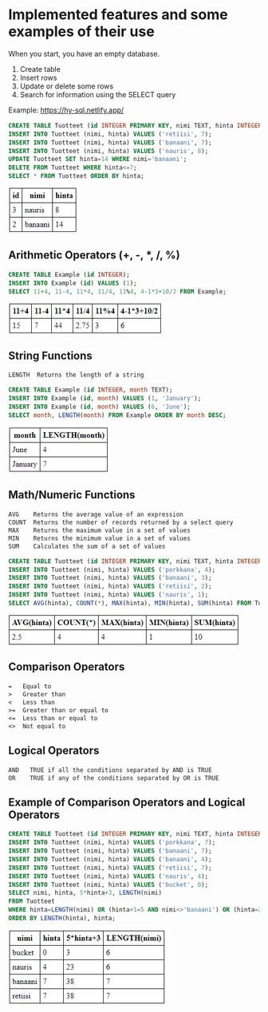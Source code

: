 # Implemented features and some examples of their use

When you start, you have an empty database.

1. Create table
2. Insert rows
3. Update or delete some rows
4. Search for information using the SELECT query

Example: <https://hy-sql.netlify.app/>

```sql
CREATE TABLE Tuotteet (id INTEGER PRIMARY KEY, nimi TEXT, hinta INTEGER);
INSERT INTO Tuotteet (nimi, hinta) VALUES ('retiisi', 7);
INSERT INTO Tuotteet (nimi, hinta) VALUES ('banaani', 7);
INSERT INTO Tuotteet (nimi, hinta) VALUES ('nauris', 8);
UPDATE Tuotteet SET hinta=14 WHERE nimi='banaani';
DELETE FROM Tuotteet WHERE hinta<=7;
SELECT * FROM Tuotteet ORDER BY hinta;
```

![pic01.png](https://github.com/hy-sql/project-info/blob/master/documents/examples/pic01.PNG)

## Arithmetic Operators (+, -, \*, /, %)

```sql
CREATE TABLE Example (id INTEGER);
INSERT INTO Example (id) VALUES (1);
SELECT 11+4, 11-4, 11*4, 11/4, 11%4, 4-1*3+10/2 FROM Example;
```

![pic02.png](https://github.com/hy-sql/project-info/blob/master/documents/examples/pic02.PNG)

## String Functions

```text
LENGTH  Returns the length of a string
```

```sql
CREATE TABLE Example (id INTEGER, month TEXT);
INSERT INTO Example (id, month) VALUES (1, 'January');
INSERT INTO Example (id, month) VALUES (6, 'June');
SELECT month, LENGTH(month) FROM Example ORDER BY month DESC;
```

![pic03.png](https://github.com/hy-sql/project-info/blob/master/documents/examples/pic03.PNG)

## Math/Numeric Functions

```text
AVG    Returns the average value of an expression
COUNT  Returns the number of records returned by a select query
MAX    Returns the maximum value in a set of values
MIN    Returns the minimum value in a set of values
SUM    Calculates the sum of a set of values
```

```sql
CREATE TABLE Tuotteet (id INTEGER PRIMARY KEY, nimi TEXT, hinta INTEGER);
INSERT INTO Tuotteet (nimi, hinta) VALUES ('porkkana', 4);
INSERT INTO Tuotteet (nimi, hinta) VALUES ('banaani', 3);
INSERT INTO Tuotteet (nimi, hinta) VALUES ('retiisi', 2);
INSERT INTO Tuotteet (nimi, hinta) VALUES ('nauris', 1);
SELECT AVG(hinta), COUNT(*), MAX(hinta), MIN(hinta), SUM(hinta) FROM Tuotteet;
```

![pic04.png](https://github.com/hy-sql/project-info/blob/master/documents/examples/pic04.PNG)

## Comparison Operators

```text
=   Equal to
>   Greater than
<   Less than
>=  Greater than or equal to
<=  Less than or equal to
<>  Not equal to
```

## Logical Operators

```text
AND   TRUE if all the conditions separated by AND is TRUE
OR    TRUE if any of the conditions separated by OR is TRUE
```

## Example of Comparison Operators and Logical Operators

```sql
CREATE TABLE Tuotteet (id INTEGER PRIMARY KEY, nimi TEXT, hinta INTEGER);
INSERT INTO Tuotteet (nimi, hinta) VALUES ('porkkana', 7);
INSERT INTO Tuotteet (nimi, hinta) VALUES ('banaani', 7);
INSERT INTO Tuotteet (nimi, hinta) VALUES ('banaani', 4);
INSERT INTO Tuotteet (nimi, hinta) VALUES ('retiisi', 7);
INSERT INTO Tuotteet (nimi, hinta) VALUES ('nauris', 4);
INSERT INTO Tuotteet (nimi, hinta) VALUES ('bucket', 0);
SELECT nimi, hinta, 5*hinta+3, LENGTH(nimi)
FROM Tuotteet
WHERE hinta=LENGTH(nimi) OR (hinta+1=5 AND nimi<>'banaani') OR (hinta=2*hinta)
ORDER BY LENGTH(hinta), hinta;
```

![pic05.png](https://github.com/hy-sql/project-info/blob/master/documents/examples/pic05.PNG)
